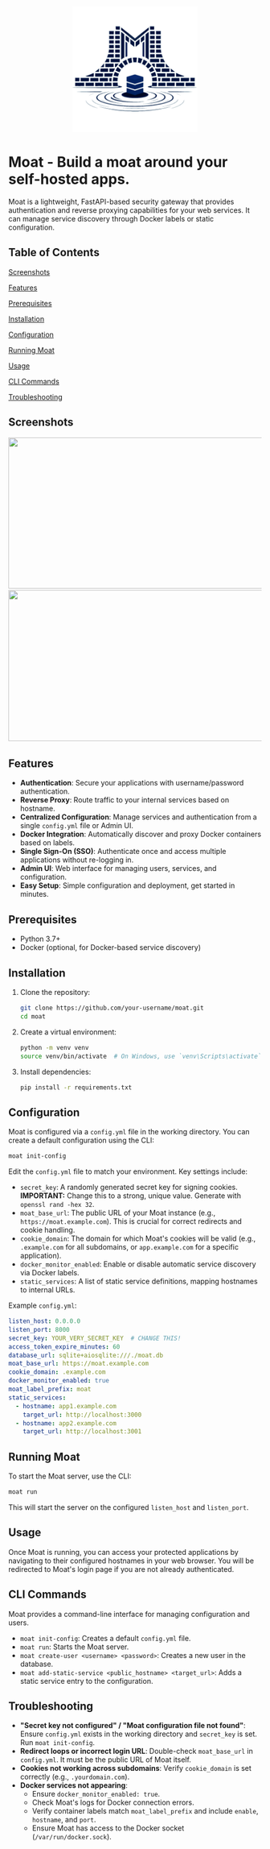 <p align="center"><img src="assets\moat.png" height="250" width="250"/></p>

# Moat - Build a moat around your self-hosted apps.

Moat is a lightweight, FastAPI-based security gateway that provides authentication and reverse proxying capabilities for your web services. It can manage service discovery through Docker labels or static configuration.

## Table of Contents

[Screenshots](#screenshots)

[Features](#features)

[Prerequisites](#prerequisites)

[Installation](#installation)

[Configuration](#configuration)

[Running Moat](#running-moat)

[Usage](#usage)

[CLI Commands](#cli-commands)

[Troubleshooting](#troubleshooting)

## Screenshots
<div align="center">
<img src="https://github.com/user-attachments/assets/917da6b1-d226-40cb-9f44-bc73-439e-9e10-4596809940c4/moat-admin-dashboard.png" height="300" width="600"/>
<img src="https://github.com/user-attachments/assets/917da6b1-d226-40cb-9f44-bc73-439e-9e10-4596809940c4/moat-login-page.png" height="300" width="600"/>
</div>

## Features

*   **Authentication**: Secure your applications with username/password authentication.
*   **Reverse Proxy**: Route traffic to your internal services based on hostname.
*   **Centralized Configuration**: Manage services and authentication from a single `config.yml` file or Admin UI.
*   **Docker Integration**: Automatically discover and proxy Docker containers based on labels.
*   **Single Sign-On (SSO)**: Authenticate once and access multiple applications without re-logging in.
*   **Admin UI**: Web interface for managing users, services, and configuration.
*   **Easy Setup**: Simple configuration and deployment, get started in minutes.

## Prerequisites

*   Python 3.7+
*   Docker (optional, for Docker-based service discovery)

## Installation

1.  Clone the repository:

    ```bash
    git clone https://github.com/your-username/moat.git
    cd moat
    ```

2.  Create a virtual environment:

    ```bash
    python -m venv venv
    source venv/bin/activate  # On Windows, use `venv\Scripts\activate`
    ```

3.  Install dependencies:

    ```bash
    pip install -r requirements.txt
    ```

## Configuration

Moat is configured via a `config.yml` file in the working directory. You can create a default configuration using the CLI:

```bash
moat init-config
```

Edit the `config.yml` file to match your environment. Key settings include:

*   `secret_key`: A randomly generated secret key for signing cookies.  **IMPORTANT:** Change this to a strong, unique value. Generate with `openssl rand -hex 32`.
*   `moat_base_url`: The public URL of your Moat instance (e.g., `https://moat.example.com`). This is crucial for correct redirects and cookie handling.
*   `cookie_domain`:  The domain for which Moat's cookies will be valid (e.g., `.example.com` for all subdomains, or `app.example.com` for a specific application).
*   `docker_monitor_enabled`:  Enable or disable automatic service discovery via Docker labels.
*   `static_services`:  A list of static service definitions, mapping hostnames to internal URLs.

Example `config.yml`:

```yaml
listen_host: 0.0.0.0
listen_port: 8000
secret_key: YOUR_VERY_SECRET_KEY  # CHANGE THIS!
access_token_expire_minutes: 60
database_url: sqlite+aiosqlite:///./moat.db
moat_base_url: https://moat.example.com
cookie_domain: .example.com
docker_monitor_enabled: true
moat_label_prefix: moat
static_services:
  - hostname: app1.example.com
    target_url: http://localhost:3000
  - hostname: app2.example.com
    target_url: http://localhost:3001
```

## Running Moat

To start the Moat server, use the CLI:

```bash
moat run
```

This will start the server on the configured `listen_host` and `listen_port`.

## Usage

Once Moat is running, you can access your protected applications by navigating to their configured hostnames in your web browser. You will be redirected to Moat's login page if you are not already authenticated.

## CLI Commands

Moat provides a command-line interface for managing configuration and users.

*   `moat init-config`: Creates a default `config.yml` file.
*   `moat run`: Starts the Moat server.
*   `moat create-user <username> <password>`: Creates a new user in the database.
*   `moat add-static-service <public_hostname> <target_url>`: Adds a static service entry to the configuration.

## Troubleshooting

* **"Secret key not configured" / "Moat configuration file not found"**: Ensure `config.yml` exists in the working directory and `secret_key` is set. Run `moat init-config`.
* **Redirect loops or incorrect login URL**: Double-check `moat_base_url` in `config.yml`. It must be the public URL of Moat itself.
* **Cookies not working across subdomains**: Verify `cookie_domain` is set correctly (e.g., `.yourdomain.com`).
* **Docker services not appearing**:
   * Ensure `docker_monitor_enabled: true`.
   * Check Moat's logs for Docker connection errors.
   * Verify container labels match `moat_label_prefix` and include `enable`, `hostname`, and `port`.
   * Ensure Moat has access to the Docker socket (`/var/run/docker.sock`).